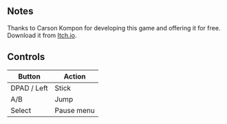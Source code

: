 ## Notes

Thanks to Carson Kompon for developing this game and offering it for free. Download it from [Itch.io](https://carsonk.itch.io/crunkys-fun-rager).

## Controls

| Button | Action |
|--|--| 
|DPAD / Left|Stick|
|A/B|Jump|
|Select|Pause menu|


